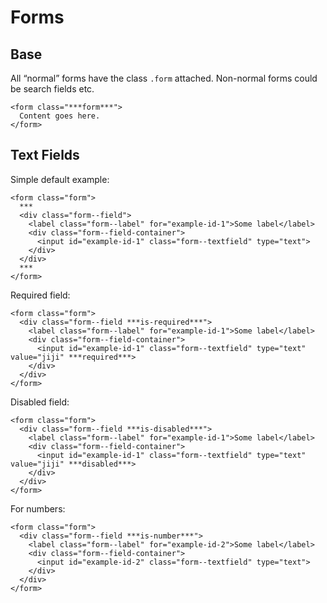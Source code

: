 # Forms

## Base

All “normal” forms have the class `.form` attached. Non-normal forms
could be search fields etc.

~~~ example
<form class="***form***">
  Content goes here.
</form>
~~~

## Text Fields

Simple default example:

~~~ example
<form class="form">
  ***
  <div class="form--field">
    <label class="form--label" for="example-id-1">Some label</label>
    <div class="form--field-container">
      <input id="example-id-1" class="form--textfield" type="text">
    </div>
  </div>
  ***
</form>
~~~

Required field:

~~~ example
<form class="form">
  <div class="form--field ***is-required***">
    <label class="form--label" for="example-id-1">Some label</label>
    <div class="form--field-container">
      <input id="example-id-1" class="form--textfield" type="text" value="jiji" ***required***>
    </div>
  </div>
</form>
~~~

Disabled field:

~~~ example
<form class="form">
  <div class="form--field ***is-disabled***">
    <label class="form--label" for="example-id-1">Some label</label>
    <div class="form--field-container">
      <input id="example-id-1" class="form--textfield" type="text" value="jiji" ***disabled***>
    </div>
  </div>
</form>
~~~

For numbers:

~~~ example
<form class="form">
  <div class="form--field ***is-number***">
    <label class="form--label" for="example-id-2">Some label</label>
    <div class="form--field-container">
      <input id="example-id-2" class="form--textfield" type="text">
    </div>
  </div>
</form>
~~~

